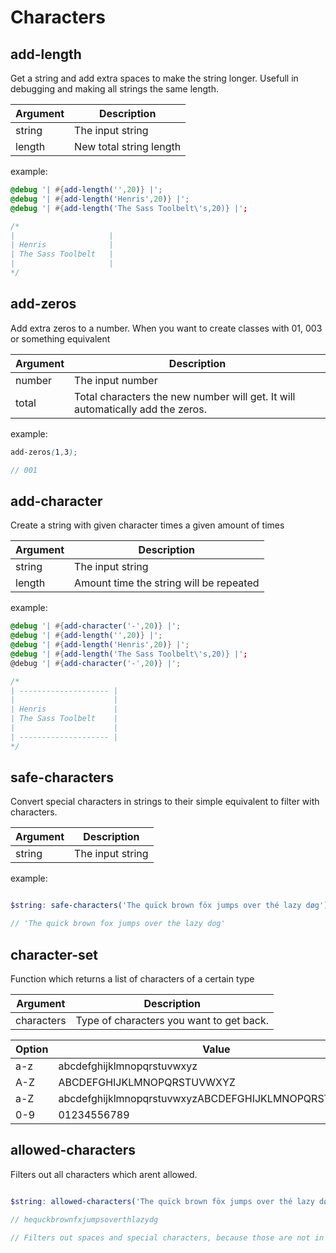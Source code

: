 # Characters

## add-length

Get a string and add extra spaces to make the string longer.
Usefull in debugging and making all strings the same length.

| Argument | Description             |
| -------- | ----------------------- |
| string   | The input string        |
| length   | New total string length |

example:

```scss
@debug '| #{add-length('',20)} |';
@debug '| #{add-length('Henris',20)} |';
@debug '| #{add-length('The Sass Toolbelt\'s,20)} |';

/* 
|                     |
| Henris              |
| The Sass Toolbelt   |
|                     |
*/
```

## add-zeros

Add extra zeros to a number. When you want to create classes with 01, 003 or something equivalent

| Argument | Description                                                                    |
| -------- | ------------------------------------------------------------------------------ |
| number   | The input number                                                               |
| total    | Total characters the new number will get. It will automatically add the zeros. |

example:

```scss
add-zeros(1,3);

// 001

```

## add-character

Create a string with given character times a given amount of times


| Argument | Description                             |
| -------- | --------------------------------------- |
| string   | The input string                        |
| length   | Amount time the string will be repeated |

example:

```scss
@debug '| #{add-character('-',20)} |';
@debug '| #{add-length('',20)} |';
@debug '| #{add-length('Henris',20)} |';
@debug '| #{add-length('The Sass Toolbelt\'s,20)} |';
@debug '| #{add-character('-',20)} |';

/* 
| -------------------- |
|                      |
| Henris               |
| The Sass Toolbelt    |
|                      |
| -------------------- |
*/
```



## safe-characters

Convert special characters in strings to their simple equivalent to filter with characters.


| Argument | Description      |
| -------- | ---------------- |
| string   | The input string |

example:

```scss

$string: safe-characters('The quïck brown föx jumps over thé lazy døg');

// 'The quick brown fox jumps over the lazy dog'

```

## character-set


Function which returns a list of characters of a certain type

| Argument   | Description                              |
| ---------- | ---------------------------------------- |
| characters | Type of characters you want to get back. |


| Option | Value                                                |
| ------ | ---------------------------------------------------- |
| a-z    | abcdefghijklmnopqrstuvwxyz                           |
| A-Z    | ABCDEFGHIJKLMNOPQRSTUVWXYZ                           |
| a-Z    | abcdefghijklmnopqrstuvwxyzABCDEFGHIJKLMNOPQRSTUVWXYZ |
| 0-9    | 01234556789                                          |


## allowed-characters

Filters out all characters which arent allowed. 

```scss

$string: allowed-characters('The quïck brown föx jumps over thé lazy døg',character-set('a-z'));

// hequckbrownfxjumpsoverthlazydg 

// Filters out spaces and special characters, because those are not in a-z list.

```